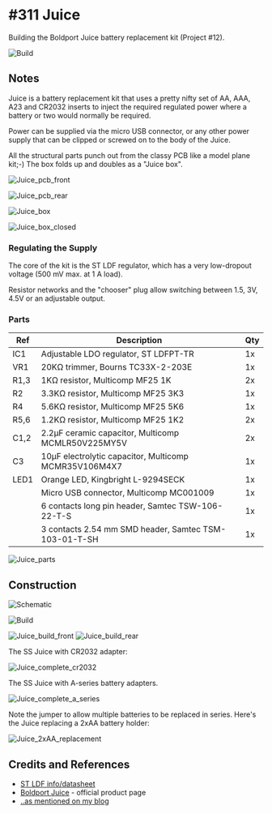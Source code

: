 # #311 Juice

Building the Boldport Juice battery replacement kit (Project #12).

![Build](./assets/Juice_build.jpg?raw=true)

## Notes

Juice is a battery replacement kit that uses a pretty nifty set of AA, AAA, A23 and CR2032 inserts
to inject the required regulated power where a battery or two would normally be required.

Power can be supplied via the micro USB connector, or any other power supply that can be clipped or screwed on to the body of the Juice.

All the structural parts punch out from the classy PCB like a model plane kit;-) The box folds up and doubles as a "Juice box".

![Juice_pcb_front](./assets/Juice_pcb_front.jpg?raw=true)

![Juice_pcb_rear](./assets/Juice_pcb_rear.jpg?raw=true)

![Juice_box](./assets/Juice_box.jpg?raw=true)

![Juice_box_closed](./assets/Juice_box_closed.jpg?raw=true)


### Regulating the Supply

The core of the kit is the ST LDF regulator, which has a very low-dropout voltage (500 mV max. at 1 A load).

Resistor networks and the "chooser" plug allow switching between 1.5, 3V, 4.5V or an adjustable output.

### Parts

| Ref  | Description                                               |  Qty |
|------|-----------------------------------------------------------|------|
| IC1  | Adjustable LDO regulator, ST LDFPT-TR                     |  1x  |
| VR1  | 20KΩ trimmer, Bourns TC33X-2-203E                         |  1x  |
| R1,3 | 1KΩ resistor, Multicomp MF25 1K                           |  2x  |
| R2   | 3.3KΩ resistor, Multicomp MF25 3K3                        |  1x  |
| R4   | 5.6KΩ resistor, Multicomp MF25 5K6                        |  1x  |
| R5,6 | 1.2KΩ resistor, Multicomp MF25 1K2                        |  2x  |
| C1,2 | 2.2µF ceramic capacitor, Multicomp MCMLR50V225MY5V        |  2x  |
| C3   | 10µF electrolytic capacitor, Multicomp MCMR35V106M4X7     |  1x  |
| LED1 | Orange LED, Kingbright L-9294SECK                         |  1x  |
|      | Micro USB connector, Multicomp MC001009                   |  1x  |
|      | 6 contacts long pin header, Samtec TSW-106-22-T-S         |  1x  |
|      | 3 contacts 2.54 mm SMD header, Samtec TSM-103-01-T-SH     |  1x  |

![Juice_parts](./assets/Juice_parts.jpg?raw=true)

## Construction

![Schematic](./assets/Juice_schematic.jpg?raw=true)

![Build](./assets/Juice_build.jpg?raw=true)

![Juice_build_front](./assets/Juice_build_front.jpg?raw=true)
![Juice_build_rear](./assets/Juice_build_rear.jpg?raw=true)

The SS Juice with CR2032 adapter:

![Juice_complete_cr2032](./assets/Juice_complete_cr2032.jpg?raw=true)

The SS Juice with A-series battery adapters.

![Juice_complete_a_series](./assets/Juice_complete_a_series.jpg?raw=true)

Note the jumper to allow multiple batteries to be replaced in series.
Here's the Juice replacing a 2xAA battery holder:

![Juice_2xAA_replacement](./assets/Juice_2xAA_replacement.jpg?raw=true)

## Credits and References

* [ST LDF info/datasheet](http://www.st.com/content/st_com/en/products/power-management/linear-voltage-regulators/low-dropout-ldo-linear-regulators/ldf.html)
* [Boldport Juice](https://www.boldport.com/products/juice) - official product page
* [..as mentioned on my blog](https://blog.tardate.com/2017/05/leap311-the-boldport-club-juice.html)
